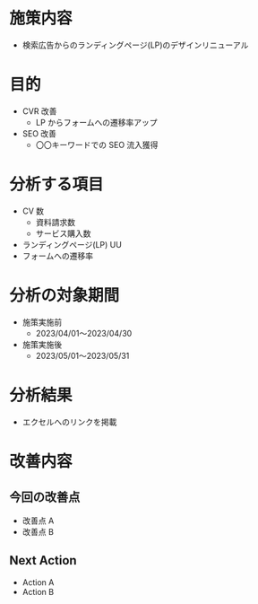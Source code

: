 # 施策内容
- 検索広告からのランディングページ(LP)のデザインリニューアル


# 目的
- CVR 改善
    - LP からフォームへの遷移率アップ
- SEO 改善
    - 〇〇キーワードでの SEO 流入獲得


# 分析する項目
- CV 数
    - 資料請求数
    - サービス購入数
- ランディングページ(LP) UU
- フォームへの遷移率

# 分析の対象期間
- 施策実施前
    - 2023/04/01～2023/04/30
- 施策実施後
    - 2023/05/01～2023/05/31


# 分析結果
- エクセルへのリンクを掲載


# 改善内容
## 今回の改善点
- 改善点 A
- 改善点 B

## Next Action
- Action A
- Action B
